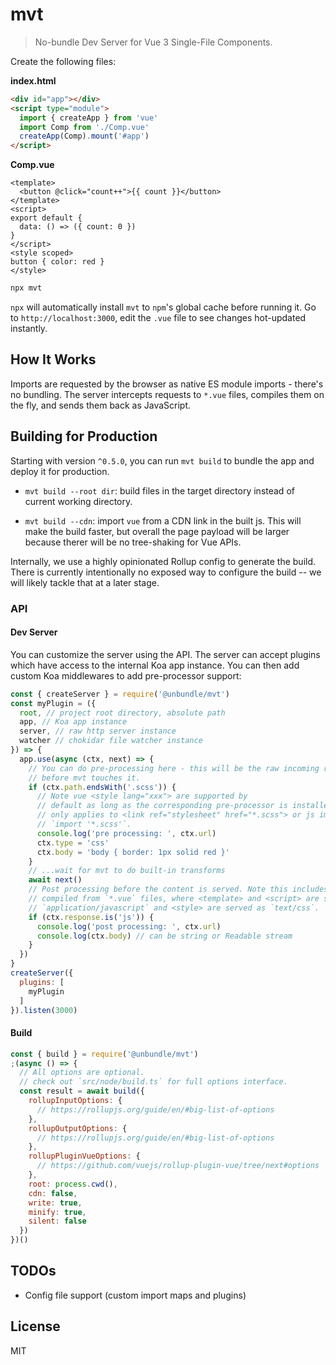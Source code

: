 # mvt

> No-bundle Dev Server for Vue 3 Single-File Components.

Create the following files:

**index.html**

```html
<div id="app"></div>
<script type="module">
  import { createApp } from 'vue'
  import Comp from './Comp.vue'
  createApp(Comp).mount('#app')
</script>
```

**Comp.vue**

```vue
<template>
  <button @click="count++">{{ count }}</button>
</template>
<script>
export default {
  data: () => ({ count: 0 })
}
</script>
<style scoped>
button { color: red }
</style>
```

```bash
npx mvt
```

`npx` will automatically install `mvt` to `npm`'s global cache before running it. Go to `http://localhost:3000`, edit the `.vue` file to see changes hot-updated instantly.

## How It Works

Imports are requested by the browser as native ES module imports - there's no bundling. The server intercepts requests to `*.vue` files, compiles them on the fly, and sends them back as JavaScript.

## Building for Production

Starting with version `^0.5.0`, you can run `mvt build` to bundle the app and deploy it for production.

- `mvt build --root dir`: build files in the target directory instead of current working directory.

- `mvt build --cdn`: import `vue` from a CDN link in the built js. This will make the build faster, but overall the page payload will be larger because therer will be no tree-shaking for Vue APIs.

Internally, we use a highly opinionated Rollup config to generate the build. There is currently intentionally no exposed way to configure the build -- we will likely tackle that at a later stage.

### API

#### Dev Server

You can customize the server using the API. The server can accept plugins which have access to the internal Koa app instance. You can then add custom Koa middlewares to add pre-processor support:

``` js
const { createServer } = require('@unbundle/mvt')
const myPlugin = ({
  root, // project root directory, absolute path
  app, // Koa app instance
  server, // raw http server instance
  watcher // chokidar file watcher instance
}) => {
  app.use(async (ctx, next) => {
    // You can do pre-processing here - this will be the raw incoming requests
    // before mvt touches it.
    if (ctx.path.endsWith('.scss')) {
      // Note vue <style lang="xxx"> are supported by
      // default as long as the corresponding pre-processor is installed, so this
      // only applies to <link ref="stylesheet" href="*.scss"> or js imports like
      // `import '*.scss'`.
      console.log('pre processing: ', ctx.url)
      ctx.type = 'css'
      ctx.body = 'body { border: 1px solid red }'
    }
    // ...wait for mvt to do built-in transforms
    await next()
    // Post processing before the content is served. Note this includes parts
    // compiled from `*.vue` files, where <template> and <script> are served as
    // `application/javascript` and <style> are served as `text/css`.
    if (ctx.response.is('js')) {
      console.log('post processing: ', ctx.url)
      console.log(ctx.body) // can be string or Readable stream
    }
  })
}
createServer({
  plugins: [
    myPlugin
  ]
}).listen(3000)
```

#### Build

``` js
const { build } = require('@unbundle/mvt')
;(async () => {
  // All options are optional.
  // check out `src/node/build.ts` for full options interface.
  const result = await build({
    rollupInputOptions: {
      // https://rollupjs.org/guide/en/#big-list-of-options
    },
    rollupOutputOptions: {
      // https://rollupjs.org/guide/en/#big-list-of-options
    },
    rollupPluginVueOptions: {
      // https://github.com/vuejs/rollup-plugin-vue/tree/next#options
    },
    root: process.cwd(),
    cdn: false,
    write: true,
    minify: true,
    silent: false
  })
})()
```

## TODOs

- Config file support (custom import maps and plugins)

## License

MIT

